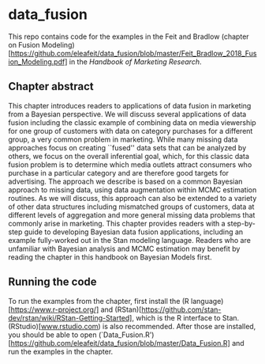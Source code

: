 # data_fusion

This repo contains code for the examples in the Feit and Bradlow (chapter on Fusion Modeling)[https://github.com/eleafeit/data_fusion/blob/master/Feit_Bradlow_2018_Fusion_Modeling.pdf] in the *Handbook of Marketing Research*. 

## Chapter abstract
This chapter introduces readers to applications of data fusion in marketing from a Bayesian perspective.  We will discuss several applications of data fusion including the classic example of combining data on media viewership for one group of customers with data on category purchases for a different group, a very common problem in marketing. While many missing data approaches focus on creating ``fused'' data sets that can be analyzed by others, we focus on the overall inferential goal, which, for this classic data fusion problem is to determine which media outlets attract consumers who purchase in a particular category and are therefore good targets for advertising. The approach we describe is based on a common Bayesian approach to missing data, using data augmentation within MCMC estimation routines.  As we will discuss, this approach can also be extended to a variety of other data structures including mismatched groups of customers, data at different levels of aggregation and more general missing data problems that commonly arise in marketing. This chapter provides readers with a step-by-step guide to developing Bayesian data fusion applications, including an example fully-worked out in the Stan modeling language.  Readers who are unfamiliar with Bayesian analysis and MCMC estimation may benefit by reading the chapter in this handbook on Bayesian Models first.


## Running the code
To run the examples from the chapter, first install the (R language)[https://www.r-project.org/] and (RStan)[https://github.com/stan-dev/rstan/wiki/RStan-Getting-Started], which is the R interface to Stan.  (RStudio)[www.rstudio.com) is also recommended. After those are installed, you should be able to open (`Data_Fusion.R')[https://github.com/eleafeit/data_fusion/blob/master/Data_Fusion.R] and run the examples in the chapter. 
